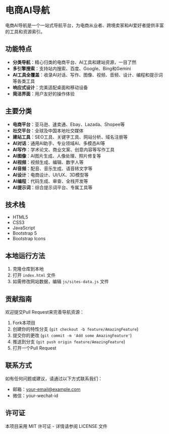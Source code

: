 # 电商AI导航

电商AI导航是一个一站式导航平台，为电商从业者、跨境卖家和AI爱好者提供丰富的工具和资源索引。

## 功能特点

- **分类导航**：精心归类的电商平台、AI工具和建站资源，一目了然
- **多引擎搜索**：支持站内搜索、百度、Google、Bing和Gemini
- **AI工具全覆盖**：收录AI对话、写作、图像、视频、音频、设计、编程和提示词等各类工具
- **响应式设计**：完美适配桌面和移动设备
- **简洁界面**：用户友好的操作体验

## 主要分类

- **电商平台**：亚马逊、速卖通、Ebay、Lazada、Shopee等
- **社交平台**：全球及中国本地社交媒体
- **建站工具**：SEO工具、关键字工具、网站分析、域名注册等
- **AI对话**：通用AI助手、专业领域AI、多模态AI等
- **AI写作**：学术论文、商业文案、创意内容等写作工具
- **AI图像**：AI图片生成、人像处理、照片修复等
- **AI视频**：视频生成、编辑、数字人等
- **AI音频**：配音、音乐生成、语音转文字等
- **AI设计**：电商设计、UI/UX、3D模型等
- **AI编程**：代码生成、审查、全栈开发等
- **AI提示词**：综合提示词平台、专属工具等

## 技术栈

- HTML5 
- CSS3
- JavaScript
- Bootstrap 5
- Bootstrap Icons

## 本地运行方法

1. 克隆仓库到本地
2. 打开 `index.html` 文件
3. 如需修改网站数据，编辑 `js/sites-data.js` 文件

## 贡献指南

欢迎提交Pull Request来完善导航资源：

1. Fork本项目
2. 创建你的特性分支 (`git checkout -b feature/AmazingFeature`)
3. 提交你的更改 (`git commit -m 'Add some AmazingFeature'`)
4. 推送到分支 (`git push origin feature/AmazingFeature`)
5. 打开一个Pull Request

## 联系方式

如有任何问题或建议，请通过以下方式联系我们：

- 邮箱：[your-email@example.com](mailto:your-email@example.com)
- 微信：your-wechat-id

## 许可证

本项目采用 MIT 许可证 - 详情请参阅 LICENSE 文件 